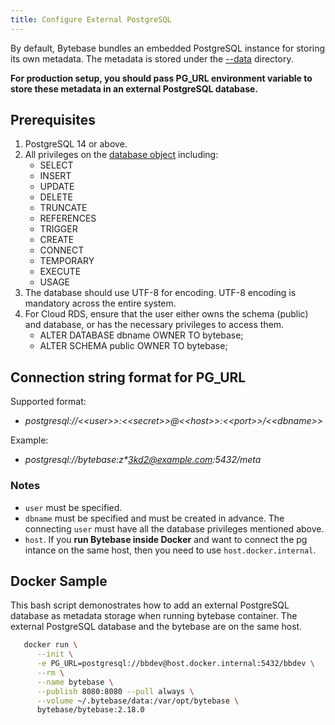 ```yaml
---
title: Configure External PostgreSQL
---
```


By default, Bytebase bundles an embedded PostgreSQL instance for storing its own metadata. The metadata is stored under the [--data](/docs/reference/command-line#--data-directory) directory.

**For production setup, you should pass PG_URL environment variable to store these metadata in an external PostgreSQL database.**

## Prerequisites

1. PostgreSQL 14 or above.
1. All privileges on the [database object](https://www.postgresql.org/docs/current/sql-grant.html) including:
   - SELECT
   - INSERT
   - UPDATE
   - DELETE
   - TRUNCATE
   - REFERENCES
   - TRIGGER
   - CREATE
   - CONNECT
   - TEMPORARY
   - EXECUTE
   - USAGE
1. The database should use UTF-8 for encoding. UTF-8 encoding is mandatory across the entire system.
1. For Cloud RDS, ensure that the user either owns the schema (public) and database, or has the necessary privileges to access them.
   - ALTER DATABASE dbname OWNER TO bytebase;
   - ALTER SCHEMA public OWNER TO bytebase;

## Connection string format for PG_URL

Supported format:

- _postgresql://\<\<user>>:\<\<secret>>@\<\<host>>:\<\<port>>/\<\<dbname>\>_

Example:

- _postgresql://bytebase:z\*3kd2@example.com:5432/meta_

### Notes

- `user` must be specified.   
- `dbname` must be specified and must be created in advance. The connecting `user` must have all the database privileges mentioned above.
- `host`. If you **run Bytebase inside Docker** and want to connect the pg intance on the same host, then you need to use `host.docker.internal`.

## Docker Sample

This bash script demonostrates how to add an external PostgreSQL database as metadata storage when running bytebase container. The external PostgreSQL database and the bytebase are on the same host.

```bash
   docker run \
      --init \
      -e PG_URL=postgresql://bbdev@host.docker.internal:5432/bbdev \
      --rm \
      --name bytebase \
      --publish 8080:8080 --pull always \
      --volume ~/.bytebase/data:/var/opt/bytebase \
      bytebase/bytebase:2.18.0
```


